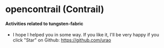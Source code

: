 # opencontrail (Contrail)
#### Activities related to tungsten-fabric


- I hope I helped you in some way. If you like it, I'll be very happy if you click "Star" on Github:
https://github.com/urao
